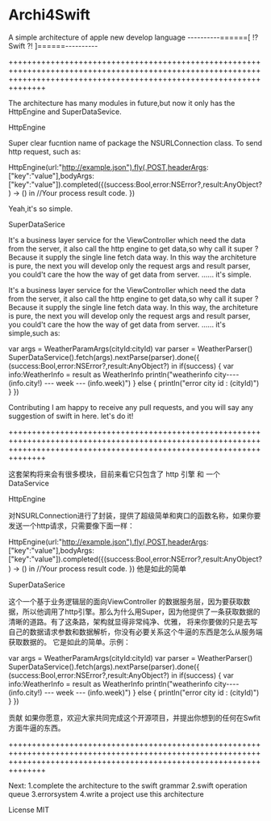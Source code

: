 Archi4Swift
===========



A simple architecture of apple new develop language        ----------======[ !? Swift ?! ]======----------



++++++++++++++++++++++++++++++++++++++++++++++++++++++++++++++++++++++++++++++++++++++++++++++++++++++++++++++++++++++++++++++++++++++++++++++++++++++++++++++++++++++++++

The architecture has many modules in future,but now it only has the HttpEngine and SuperDataSevice.

HttpEngine

Super clear fucntion name of package the NSURLConnection class. To send http request, such as:

HttpEngine(url:"http://example.json").fly(.POST,headerArgs: ["key":"value"],bodyArgs: ["key":"value"]).completed({(success:Bool,error:NSError?,result:AnyObject?) -> () in 
	//Your process result code.
})

Yeah,it's so simple.

SuperDataSerice

It's a business layer service for the ViewController which need the data from the server, it also call the http engine to get data,so why call it super ?
Because it supply the single line fetch data way. In this way the architeture is pure, the next you will develop only the request args and result parser,
you could't care the how the way of get data from server.  ...... it's simple.

It's a business layer service for the ViewController which need the data from the server, it also call the http engine to get data,so why call it super ?
Because it supply the single line fetch data way. In this way, the architeture is pure, the next you will develop only the request args and result parser,
you could't care the how the way of get data from server.  ...... it's simple,such as:

var args = WeatherParamArgs(cityId:cityId)
var parser = WeatherParser()        
SuperDataService().fetch(args).nextParse(parser).done({ (success:Bool,error:NSError?,result:AnyObject?) in
    if(success) {
        var info:WeatherInfo = result as WeatherInfo
        println("weatherinfo city---- \(info.city!) --- week --- \(info.week)")
    } else {
        println("error city id : \(cityId)")
    }
})

Contributing
I am happy to receive any pull requests, and you will say any suggestion of swift in here. let's do it!

++++++++++++++++++++++++++++++++++++++++++++++++++++++++++++++++++++++++++++++++++++++++++++++++++++++++++++++++++++++++++++++++++++++++++++++++++++++++++++++++++++++++++

这套架构将来会有很多模块，目前来看它只包含了 http 引擎 和 一个 DataService

HttpEngine

对NSURLConnection进行了封装，提供了超级简单和爽口的函数名称，如果你要发送一个http请求，只需要像下面一样：

HttpEngine(url:"http://example.json").fly(.POST,headerArgs: ["key":"value"],bodyArgs: ["key":"value"]).completed({(success:Bool,error:NSError?,result:AnyObject?) -> () in 
	//Your process result code.
})
他是如此的简单

SuperDataSerice

这个一个基于业务逻辑层的面向ViewController 的数据服务层，因为要获取数据，所以他调用了http引擎。那么为什么用Super，因为他提供了一条获取数据的清晰的道路。有了这条路，架构就显得非常纯净、优雅，
将来你要做的只是去写自己的数据请求参数和数据解析，你没有必要关系这个牛逼的东西是怎么从服务端获取数据的。 它是如此的简单。示例：

var args = WeatherParamArgs(cityId:cityId)
var parser = WeatherParser()        
SuperDataService().fetch(args).nextParse(parser).done({ (success:Bool,error:NSError?,result:AnyObject?) in
    if(success) {
        var info:WeatherInfo = result as WeatherInfo
        println("weatherinfo city---- \(info.city!) --- week --- \(info.week)")
    } else {
        println("error city id : \(cityId)")
    }
})

贡献
如果你愿意，欢迎大家共同完成这个开源项目，并提出你想到的任何在Swfit方面牛逼的东西。

++++++++++++++++++++++++++++++++++++++++++++++++++++++++++++++++++++++++++++++++++++++++++++++++++++++++++++++++++++++++++++++++++++++++++++++++++++++++++++++++++++++++++

Next:
1.complete the architecture to the swift grammar
2.swift operation queue
3.errorsystem
4.write a project use this architecture

License
MIT